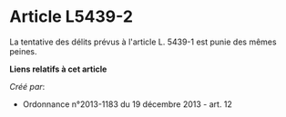 # Article L5439-2

La tentative des délits prévus à l'article L. 5439-1 est punie des mêmes peines.

**Liens relatifs à cet article**

_Créé par_:

  - Ordonnance n°2013-1183 du 19 décembre 2013 - art. 12
